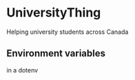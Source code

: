 # UniversityThing
Helping university students across Canada

## Environment variables ##
in a dotenv